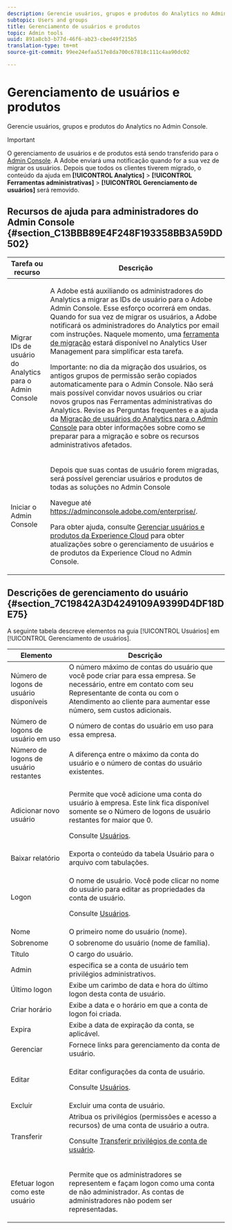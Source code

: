 ```yaml
---
description: Gerencie usuários, grupos e produtos do Analytics no Admin Console.
subtopic: Users and groups
title: Gerenciamento de usuários e produtos
topic: Admin tools
uuid: 891a8cb3-b77d-46f6-ab23-cbed49f215b5
translation-type: tm+mt
source-git-commit: 99ee24efaa517e8da700c67818c111c4aa90dc02

---
```



# Gerenciamento de usuários e produtos

Gerencie usuários, grupos e produtos do Analytics no Admin Console.

>[!IMPORTANT]
>
>O gerenciamento de usuários e de produtos está sendo transferido para o [Admin Console](https://helpx.adobe.com/enterprise/using/admin-console.html). A Adobe enviará uma notificação quando for a sua vez de migrar os usuários. Depois que todos os clientes tiverem migrado, o conteúdo da ajuda em **[!UICONTROL Analytics]** &gt; **[!UICONTROL Ferramentas administrativas]** &gt; **[!UICONTROL Gerenciamento de usuários]** será removido.

## Recursos de ajuda para administradores do Admin Console {#section_C13BBB89E4F248F193358BB3A59DD502}

<table id="table_9263797773A749628E12BB3C1EBE620B"> 
 <thead> 
  <tr> 
   <th colname="col1" class="entry"> Tarefa ou recurso </th> 
   <th colname="col2" class="entry"> Descrição </th> 
  </tr>
 </thead>
 <tbody> 
  <tr> 
   <td colname="col1"> <p>Migrar IDs de usuário do Analytics para o Admin Console </p> </td> 
   <td colname="col2"> <p> A Adobe está auxiliando os administradores do Analytics a migrar as IDs de usuário para o Adobe Admin Console. Esse esforço ocorrerá em ondas. Quando for sua vez de migrar os usuários, a Adobe notificará os administradores do Analytics por email com instruções. Naquele momento, uma <a href="https://marketing.adobe.com/resources/help/en_US/experience-cloud/admin-console/analytics-migration/t_migrate-users.html">ferramenta de migração</a> estará disponível no Analytics User Management para simplificar esta tarefa. </p> <p>Importante: no dia da migração dos usuários, os antigos grupos de permissão serão copiados automaticamente para o Admin Console. Não será mais possível convidar novos usuários ou criar novos grupos nas Ferramentas administrativas do Analytics. Revise as Perguntas frequentes e a ajuda da <a href="https://marketing.adobe.com/resources/help/en_US/experience-cloud/admin-console/analytics-migration/">Migração de usuários do Analytics para o Admin Console</a> para obter informações sobre como se preparar para a migração e sobre os recursos administrativos afetados. </p> </td> 
  </tr> 
  <tr> 
   <td colname="col1"> <p>Iniciar o Admin Console </p> </td> 
   <td colname="col2"> <p>Depois que suas contas de usuário forem migradas, será possível gerenciar usuários e produtos de todas as soluções no Admin Console </p> <p>Navegue até <a href="https://adminconsole.adobe.com/enterprise/#">https://adminconsole.adobe.com/enterprise/</a>. </p> <p>Para obter ajuda, consulte <a href="https://marketing.adobe.com/resources/help/en_US/mcloud/admin_getting_started.html">Gerenciar usuários e produtos da Experience Cloud</a> para obter atualizações sobre o gerenciamento de usuários e de produtos da Experience Cloud no Admin Console. </p> </td> 
  </tr> 
 </tbody> 
</table>

## Descrições de gerenciamento do usuário {#section_7C19842A3D4249109A9399D4DF18DE75}

A seguinte tabela descreve elementos na guia [!UICONTROL Usuários] em [!UICONTROL Gerenciamento de usuários].

<table id="table_6F81D1095EB945D8995FF971B65BA52A"> 
 <thead> 
  <tr> 
   <th colname="col1" class="entry"> Elemento </th> 
   <th colname="col2" class="entry"> Descrição </th> 
  </tr> 
 </thead>
 <tbody> 
  <tr> 
   <td colname="col1"> <span class="wintitle"> Número de logons de usuário disponíveis</span> </td> 
   <td colname="col2"> O número máximo de contas do usuário que você pode criar para essa empresa. Se necessário, entre em contato com seu Representante de conta ou com o Atendimento ao cliente para aumentar esse número, sem custos adicionais. </td> 
  </tr> 
  <tr> 
   <td colname="col1"> <span class="wintitle"> Número de logons de usuário em uso</span> </td> 
   <td colname="col2"> O número de contas do usuário em uso para essa empresa. </td> 
  </tr> 
  <tr> 
   <td colname="col1"> <span class="wintitle"> Número de logons de usuário restantes</span> </td> 
   <td colname="col2"> A diferença entre o máximo da conta do usuário e o número de contas do usuário existentes. </td> 
  </tr> 
  <tr> 
   <td colname="col1"> <span class="wintitle"> Adicionar novo usuário</span> </td> 
   <td colname="col2"> <p>Permite que você adicione uma conta do usuário à empresa. Este link fica disponível somente se o Número de logons de usuário restantes for maior que 0. </p> <p>Consulte  <a href="/help/admin/user-management2/c-user-management/users.md"> Usuários</a>. </p> </td> 
  </tr> 
  <tr> 
   <td colname="col1"> <span class="wintitle"> Baixar relatório</span> </td> 
   <td colname="col2">Exporta o conteúdo da tabela <span class="wintitle">Usuário</span> para o arquivo com tabulações. </td> 
  </tr> 
  <tr> 
   <td colname="col1"> <span class="wintitle"> Logon</span> </td> 
   <td colname="col2"> <p>O nome de usuário. Você pode clicar no nome do usuário para editar as propriedades da conta de usuário. </p> <p>Consulte  <a href="/help/admin/user-management2/c-user-management/users.md"> Usuários</a>. </p> </td> 
  </tr> 
  <tr> 
   <td colname="col1"> <span class="wintitle"> Nome</span> </td> 
   <td colname="col2"> O primeiro nome do usuário (nome). </td> 
  </tr> 
  <tr> 
   <td colname="col1"> <span class="wintitle"> Sobrenome</span> </td> 
   <td colname="col2"> O sobrenome do usuário (nome de família). </td> 
  </tr> 
  <tr> 
   <td colname="col1"> <span class="wintitle"> Título</span> </td> 
   <td colname="col2"> O cargo do usuário. </td> 
  </tr> 
  <tr> 
   <td colname="col1"> <span class="wintitle"> Admin</span> </td> 
   <td colname="col2"> especifica se a conta de usuário tem privilégios administrativos. </td> 
  </tr> 
  <tr> 
   <td colname="col1"> <span class="wintitle"> Último logon</span> </td> 
   <td colname="col2"> Exibe um carimbo de data e hora do último logon desta conta de usuário. </td> 
  </tr> 
  <tr> 
   <td colname="col1"><span class="wintitle"> Criar horário</span> </td> 
   <td colname="col2"> Exibe a data e o horário em que a conta de logon foi criada. </td> 
  </tr> 
  <tr> 
   <td colname="col1"> <span class="wintitle"> Expira</span> </td> 
   <td colname="col2"> Exibe a data de expiração da conta, se aplicável. </td> 
  </tr> 
  <tr> 
   <td colname="col1"> <span class="wintitle"> Gerenciar</span> </td> 
   <td colname="col2"> Fornece links para gerenciamento da conta de usuário. </td> 
  </tr> 
  <tr> 
   <td colname="col1"> <span class="wintitle"> Editar</span> </td> 
   <td colname="col2"> <p>Editar configurações da conta de usuário. </p> <p>Consulte  <a href="/help/admin/user-management2/c-user-management/users.md"> Usuários</a>. </p> </td> 
  </tr> 
  <tr> 
   <td colname="col1"> <span class="wintitle"> Excluir</span> </td> 
   <td colname="col2"> Excluir uma conta de usuário. </td> 
  </tr> 
  <tr> 
   <td colname="col1"> <span class="wintitle"> Transferir</span> </td> 
   <td colname="col2">Atribua os privilégios (permissões e acesso a recursos) de uma conta de usuário a outra. <p>Consulte <a href="/help/admin/user-management2/c-user-management/t-transfer-user-accout-privileges.md"> Transferir privilégios de conta de usuário</a>. </p> </td> 
  </tr> 
  <tr> 
   <td colname="col1"><span class="wintitle"> Efetuar logon como este usuário</span> </td> 
   <td colname="col2"> <p>Permite que os administradores se representem e façam logon como uma conta de não administrador. As contas de administradores não podem ser representadas. </p> </td> 
  </tr> 
 </tbody> 
</table>

